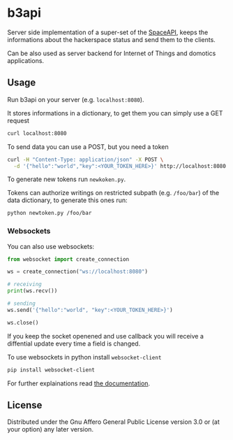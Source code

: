 # b3api

Server side implementation of a super-set of the
[SpaceAPI](http://spaceapi.net/),
keeps the informations about the hackerspace status and send them to the clients.

Can be also used as server backend for Internet of Things and domotics
applications.


## Usage

Run b3api on your server (e.g. `localhost:8080`).

It stores informations in a dictionary, to get them you can simply use a GET
request
```bash
curl localhost:8080
```

To send data you can use a POST, but you need a token
```bash
curl -H "Content-Type: application/json" -X POST \
  -d '{"hello":"world","key":<YOUR_TOKEN_HERE>}' http://localhost:8080
```

To generate new tokens run `newkoken.py`.

Tokens can authorize writings on restricted subpath (e.g. `/foo/bar`) of the
data dictionary, to generate this ones run:
```bash
python newtoken.py /foo/bar
```


### Websockets

You can also use websockets:
```python
from websocket import create_connection

ws = create_connection("ws://localhost:8080")

# receiving
print(ws.recv())

# sending
ws.send('{"hello":"world", "key":<YOUR_TOKEN_HERE>}')

ws.close()
```

If you keep the socket openened and use callback you will receive a diffential
update every time a field is changed.

To use websockets in python install `websocket-client`
```bash
pip install websocket-client
```

For further explainations read
[the documentation](https://pypi.python.org/pypi/websocket-client/).


## License

Distributed under the Gnu Affero General Public License version 3.0 or (at your
option) any later version.
